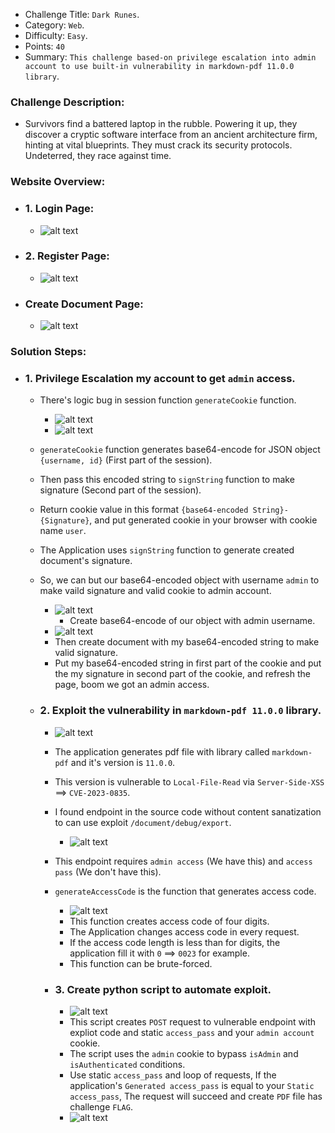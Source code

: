 * Challenge Title: `Dark Runes`.
* Category: `Web`.
* Difficulty: `Easy`.
* Points: `40`
* Summary: `This challenge based-on privilege escalation into admin account to use built-in vulnerability in markdown-pdf 11.0.0 library`.

### Challenge Description: 
  * Survivors find a battered laptop in the rubble. Powering it up, they discover a cryptic software interface from an ancient architecture firm, hinting at vital blueprints. They must crack its security protocols. Undeterred, they race against time.

### Website Overview:
  * ### 1. Login Page:
    * ![alt text](Pics/Screenshot_2025-08-02_06-36-00.png)
  * ### 2. Register Page:
    * ![alt text](Pics/Screenshot_2025-07-31_05-21-58.png)
  * ### Create Document Page: 
    * ![alt text](Pics/Screenshot_2025-07-31_05-24-41.png)
### Solution Steps:
  * ### 1. Privilege Escalation my account to get `admin` access.
    * There's logic bug in session function `generateCookie` function.
      * ![alt text](Pics/Screenshot_2025-07-30_07-03-52.png)
      * ![alt text](Pics/Screenshot_2025-07-31_05-25-59.png)
    * `generateCookie` function generates base64-encode for JSON object `{username, id}` (First part of the session).
    * Then pass this encoded string to `signString` function to make signature (Second part of the session).
    * Return cookie value in this format `{base64-encoded String}-{Signature}`, and put generated cookie in your browser with cookie name `user`.
    * The Application uses `signString` function to generate created document's signature.
    * So, we can but our base64-encoded object with username `admin` to make vaild signature and valid cookie to admin account.
      * ![alt text](Pics/Screenshot_2025-07-31_05-44-56.png)
        * Create base64-encode of our object with admin username.
      * ![alt text](Pics/Screenshot_2025-07-31_05-44-43.png)
      * Then create document with my base64-encoded string to make valid signature.
      * Put my base64-encoded string in first part of the cookie and put the my signature in second part of the cookie, and refresh the page, boom we got an admin access.

    * ### 2. Exploit the vulnerability in `markdown-pdf 11.0.0` library.
      * ![alt text](Pics/Screenshot_2025-07-31_06-12-42.png)
      * The application generates pdf file with library called `markdown-pdf` and it's version is `11.0.0`.
      * This version is vulnerable to `Local-File-Read` via `Server-Side-XSS` ==> `CVE-2023-0835`.
      * I found endpoint in the source code without content sanatization to can use exploit `/document/debug/export`.
        * ![alt text](Pics/Screenshot_2025-07-31_06-15-44.png)
      * This endpoint requires `admin access` (We have this) and `access pass` (We don't have this).
      * `generateAccessCode` is the function that generates access code.
        * ![alt text](Pics/Screenshot_2025-07-31_06-01-10.png)
        * This function creates access code of four digits.
        * The Application changes access code in every request.
        * If the access code length is less than for digits, the application fill it with `0` ==> `0023` for example.
        * This function can be brute-forced.
        
      * ### 3. Create python script to automate exploit.
        * ![alt text](Pics/Screenshot_2025-08-02_05-44-14.png)
        * This script creates `POST` request to vulnerable endpoint with expliot code and static `access_pass` and your `admin account` cookie.
        * The script uses the `admin` cookie to bypass `isAdmin` and `isAuthenticated` conditions.
        * Use static `access_pass` and loop of requests, If the application's `Generated access_pass` is equal to your `Static access_pass`, The request will succeed and create `PDF` file has challenge `FLAG`.
        * ![alt text](Pics/Screenshot_2025-08-02_05-45-04.png)
